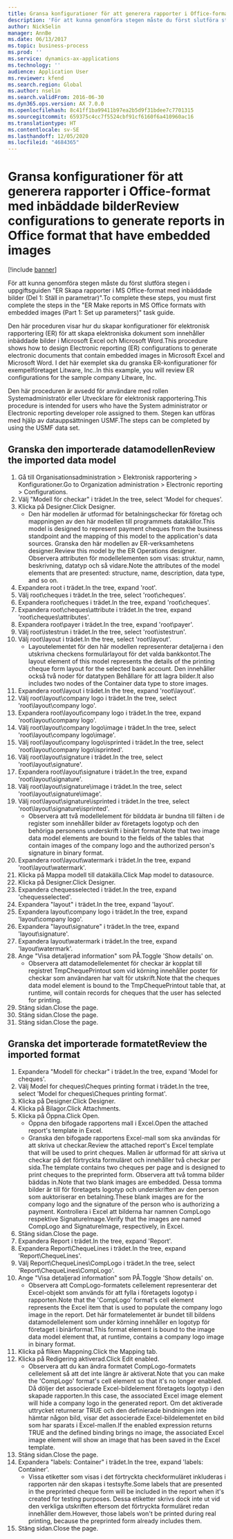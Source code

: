 ```yaml
---
title: Gransa konfigurationer för att generera rapporter i Office-format med inbäddade bilder
description: 'För att kunna genomföra stegen måste du först slutföra stegen i uppgiftsguiden "ER Skapa rapporter i MS Office-format med inbäddade bilder (Del 1: Ställ in parametrar)".'
author: NickSelin
manager: AnnBe
ms.date: 06/13/2017
ms.topic: business-process
ms.prod: ''
ms.service: dynamics-ax-applications
ms.technology: ''
audience: Application User
ms.reviewer: kfend
ms.search.region: Global
ms.author: nselin
ms.search.validFrom: 2016-06-30
ms.dyn365.ops.version: AX 7.0.0
ms.openlocfilehash: 8c41ff1ba99411b97ea2b5d9f31bdee7c7701315
ms.sourcegitcommit: 659375c4cc7f5524cbf91cf6160f6a410960ac16
ms.translationtype: HT
ms.contentlocale: sv-SE
ms.lasthandoff: 12/05/2020
ms.locfileid: "4684365"
---
```

# <a name="review-configurations-to-generate-reports-in-office-format-that-have-embedded-images"></a><span data-ttu-id="13884-103">Gransa konfigurationer för att generera rapporter i Office-format med inbäddade bilder</span><span class="sxs-lookup"><span data-stu-id="13884-103">Review configurations to generate reports in Office format that have embedded images</span></span>

[!include [banner](../../includes/banner.md)]

<span data-ttu-id="13884-104">För att kunna genomföra stegen måste du först slutföra stegen i uppgiftsguiden "ER Skapa rapporter i MS Office-format med inbäddade bilder (Del 1: Ställ in parametrar)".</span><span class="sxs-lookup"><span data-stu-id="13884-104">To complete these steps, you must first complete the steps in the "ER Make reports in MS Office formats with embedded images (Part 1: Set up parameters)" task guide.</span></span>

<span data-ttu-id="13884-105">Den här proceduren visar hur du skapar konfigurationer för elektronisk rapportering (ER) för att skapa elektroniska dokument som innehåller inbäddade bilder i Microsoft Excel och Microsoft Word.</span><span class="sxs-lookup"><span data-stu-id="13884-105">This procedure shows how to design Electronic reporting (ER) configurations to generate electronic documents that contain embedded images in Microsoft Excel and Microsoft Word.</span></span> <span data-ttu-id="13884-106">I det här exemplet ska du granska ER-konfigurationer för exempelföretaget Litware, Inc..</span><span class="sxs-lookup"><span data-stu-id="13884-106">In this example, you will review ER configurations for the sample company Litware, Inc.</span></span> 

<span data-ttu-id="13884-107">Den här proceduren är avsedd för användare med rollen Systemadministratör eller Utvecklare för elektronisk rapportering.</span><span class="sxs-lookup"><span data-stu-id="13884-107">This procedure is intended for users who have the System administrator or Electronic reporting developer role assigned to them.</span></span> <span data-ttu-id="13884-108">Stegen kan utföras med hjälp av datauppsättningen USMF.</span><span class="sxs-lookup"><span data-stu-id="13884-108">The steps can be completed by using the USMF data set.</span></span>


## <a name="review-the-imported-data-model"></a><span data-ttu-id="13884-109">Granska den importerade datamodellen</span><span class="sxs-lookup"><span data-stu-id="13884-109">Review the imported data model</span></span>
1. <span data-ttu-id="13884-110">Gå till Organisationsadministration > Elektronisk rapportering > Konfigurationer.</span><span class="sxs-lookup"><span data-stu-id="13884-110">Go to Organization administration > Electronic reporting > Configurations.</span></span>
2. <span data-ttu-id="13884-111">Välj "Modell för checkar" i trädet.</span><span class="sxs-lookup"><span data-stu-id="13884-111">In the tree, select 'Model for cheques'.</span></span>
3. <span data-ttu-id="13884-112">Klicka på Designer.</span><span class="sxs-lookup"><span data-stu-id="13884-112">Click Designer.</span></span>
    * <span data-ttu-id="13884-113">Den här modellen är utformad för betalningscheckar för företag och mappningen av den här modellen till programmets datakällor.</span><span class="sxs-lookup"><span data-stu-id="13884-113">This model is designed to represent payment cheques from the business standpoint and the mapping of this model to the application's data sources.</span></span> <span data-ttu-id="13884-114">Granska den här modellen av ER-verksamhetens designer.</span><span class="sxs-lookup"><span data-stu-id="13884-114">Review this model by the ER Operations designer.</span></span> <span data-ttu-id="13884-115">Observera attributen för modellelementen som visas: struktur, namn, beskrivning, datatyp och så vidare.</span><span class="sxs-lookup"><span data-stu-id="13884-115">Note the attributes of the model elements that are presented: structure, name, description, data type, and so on.</span></span>   
4. <span data-ttu-id="13884-116">Expandera root i trädet.</span><span class="sxs-lookup"><span data-stu-id="13884-116">In the tree, expand 'root'.</span></span>
5. <span data-ttu-id="13884-117">Välj root\cheques i trädet.</span><span class="sxs-lookup"><span data-stu-id="13884-117">In the tree, select 'root\cheques'.</span></span>
6. <span data-ttu-id="13884-118">Expandera root\cheques i trädet.</span><span class="sxs-lookup"><span data-stu-id="13884-118">In the tree, expand 'root\cheques'.</span></span>
7. <span data-ttu-id="13884-119">Expandera root\cheques\attribute i trädet.</span><span class="sxs-lookup"><span data-stu-id="13884-119">In the tree, expand 'root\cheques\attributes'.</span></span>
8. <span data-ttu-id="13884-120">Expandera root\payer i trädet.</span><span class="sxs-lookup"><span data-stu-id="13884-120">In the tree, expand 'root\payer'.</span></span>
9. <span data-ttu-id="13884-121">Välj root\istestrun i trädet.</span><span class="sxs-lookup"><span data-stu-id="13884-121">In the tree, select 'root\istestrun'.</span></span>
10. <span data-ttu-id="13884-122">Välj root\layout i trädet.</span><span class="sxs-lookup"><span data-stu-id="13884-122">In the tree, select 'root\layout'.</span></span>
    * <span data-ttu-id="13884-123">Layoutelementet för den här modellen representerar detaljerna i den utskrivna checkens formulärlayout för det valda bankkontot.</span><span class="sxs-lookup"><span data-stu-id="13884-123">The layout element of this model represents the details of the printing cheque form layout for the selected bank account.</span></span> <span data-ttu-id="13884-124">Den innehåller också två noder för datatypen Behållare för att lagra bilder.</span><span class="sxs-lookup"><span data-stu-id="13884-124">It also includes two nodes of the Container data type to store images.</span></span>   
11. <span data-ttu-id="13884-125">Expandera root\layout i trädet.</span><span class="sxs-lookup"><span data-stu-id="13884-125">In the tree, expand 'root\layout'.</span></span>
12. <span data-ttu-id="13884-126">Välj root\layout\company logo i trädet.</span><span class="sxs-lookup"><span data-stu-id="13884-126">In the tree, select 'root\layout\company logo'.</span></span>
13. <span data-ttu-id="13884-127">Expandera root\layout\company logo i trädet.</span><span class="sxs-lookup"><span data-stu-id="13884-127">In the tree, expand 'root\layout\company logo'.</span></span>
14. <span data-ttu-id="13884-128">Välj root\layout\company logo\image i trädet.</span><span class="sxs-lookup"><span data-stu-id="13884-128">In the tree, select 'root\layout\company logo\image'.</span></span>
15. <span data-ttu-id="13884-129">Välj root\layout\company logo\isprinted i trädet.</span><span class="sxs-lookup"><span data-stu-id="13884-129">In the tree, select 'root\layout\company logo\isprinted'.</span></span>
16. <span data-ttu-id="13884-130">Välj root\layout\signature i trädet.</span><span class="sxs-lookup"><span data-stu-id="13884-130">In the tree, select 'root\layout\signature'.</span></span>
17. <span data-ttu-id="13884-131">Expandera root\layout\signature i trädet.</span><span class="sxs-lookup"><span data-stu-id="13884-131">In the tree, expand 'root\layout\signature'.</span></span>
18. <span data-ttu-id="13884-132">Välj root\layout\signature\image i trädet.</span><span class="sxs-lookup"><span data-stu-id="13884-132">In the tree, select 'root\layout\signature\image'.</span></span>
19. <span data-ttu-id="13884-133">Välj root\layout\signature\isprinted i trädet.</span><span class="sxs-lookup"><span data-stu-id="13884-133">In the tree, select 'root\layout\signature\isprinted'.</span></span>
    * <span data-ttu-id="13884-134">Observera att två modellelement för bilddata är bundna till fälten i de register som innehåller bilder av företagets logotyp och den behöriga personens underskrift i binärt format.</span><span class="sxs-lookup"><span data-stu-id="13884-134">Note that two image data model elements are bound to the fields of the tables that contain images of the company logo and the authorized person's signature in binary format.</span></span>  
20. <span data-ttu-id="13884-135">Expandera root\layout\watermark i trädet.</span><span class="sxs-lookup"><span data-stu-id="13884-135">In the tree, expand 'root\layout\watermark'.</span></span>
21. <span data-ttu-id="13884-136">Klicka på Mappa modell till datakälla.</span><span class="sxs-lookup"><span data-stu-id="13884-136">Click Map model to datasource.</span></span>
22. <span data-ttu-id="13884-137">Klicka på Designer.</span><span class="sxs-lookup"><span data-stu-id="13884-137">Click Designer.</span></span>
23. <span data-ttu-id="13884-138">Expandera chequesselected i trädet.</span><span class="sxs-lookup"><span data-stu-id="13884-138">In the tree, expand 'chequesselected'.</span></span>
24. <span data-ttu-id="13884-139">Expandera "layout" i trädet.</span><span class="sxs-lookup"><span data-stu-id="13884-139">In the tree, expand 'layout'.</span></span>
25. <span data-ttu-id="13884-140">Expandera layout\company logo i trädet.</span><span class="sxs-lookup"><span data-stu-id="13884-140">In the tree, expand 'layout\company logo'.</span></span>
26. <span data-ttu-id="13884-141">Expandera "layout\signature" i trädet.</span><span class="sxs-lookup"><span data-stu-id="13884-141">In the tree, expand 'layout\signature'.</span></span>
27. <span data-ttu-id="13884-142">Expandera layout\watermark i trädet.</span><span class="sxs-lookup"><span data-stu-id="13884-142">In the tree, expand 'layout\watermark'.</span></span>
28. <span data-ttu-id="13884-143">Ange "Visa detaljerad information" som PÅ.</span><span class="sxs-lookup"><span data-stu-id="13884-143">Toggle 'Show details' on.</span></span>
    * <span data-ttu-id="13884-144">Observera att datamodellelementet för checkar är kopplat till registret TmpChequePrintout som vid körning innehåller poster för checkar som användaren har valt för utskrift.</span><span class="sxs-lookup"><span data-stu-id="13884-144">Note that the cheques data model element is bound to the TmpChequePrintout table that, at runtime, will contain records for cheques that the user has selected for printing.</span></span>   
29. <span data-ttu-id="13884-145">Stäng sidan.</span><span class="sxs-lookup"><span data-stu-id="13884-145">Close the page.</span></span>
30. <span data-ttu-id="13884-146">Stäng sidan.</span><span class="sxs-lookup"><span data-stu-id="13884-146">Close the page.</span></span>
31. <span data-ttu-id="13884-147">Stäng sidan.</span><span class="sxs-lookup"><span data-stu-id="13884-147">Close the page.</span></span>

## <a name="review-the-imported-format"></a><span data-ttu-id="13884-148">Granska det importerade formatet</span><span class="sxs-lookup"><span data-stu-id="13884-148">Review the imported format</span></span>
1. <span data-ttu-id="13884-149">Expandera "Modell för checkar" i trädet.</span><span class="sxs-lookup"><span data-stu-id="13884-149">In the tree, expand 'Model for cheques'.</span></span>
2. <span data-ttu-id="13884-150">Välj Model for cheques\Cheques printing format i trädet.</span><span class="sxs-lookup"><span data-stu-id="13884-150">In the tree, select 'Model for cheques\Cheques printing format'.</span></span>
3. <span data-ttu-id="13884-151">Klicka på Designer.</span><span class="sxs-lookup"><span data-stu-id="13884-151">Click Designer.</span></span>
4. <span data-ttu-id="13884-152">Klicka på Bilagor.</span><span class="sxs-lookup"><span data-stu-id="13884-152">Click Attachments.</span></span>
5. <span data-ttu-id="13884-153">Klicka på Öppna.</span><span class="sxs-lookup"><span data-stu-id="13884-153">Click Open.</span></span>
    * <span data-ttu-id="13884-154">Öppna den bifogade rapportens mall i Excel.</span><span class="sxs-lookup"><span data-stu-id="13884-154">Open the attached report's template in Excel.</span></span>  
    * <span data-ttu-id="13884-155">Granska den bifogade rapportens Excel-mall som ska användas för att skriva ut checkar.</span><span class="sxs-lookup"><span data-stu-id="13884-155">Review the attached report's Excel template that will be used to print cheques.</span></span> <span data-ttu-id="13884-156">Mallen är utformad för att skriva ut checkar på det förtryckta formuläret och innehåller två checkar per sida.</span><span class="sxs-lookup"><span data-stu-id="13884-156">The template contains two cheques per page and is designed to print cheques to the preprinted form.</span></span> <span data-ttu-id="13884-157">Observera att två tomma bilder bäddas in.</span><span class="sxs-lookup"><span data-stu-id="13884-157">Note that two blank images are embedded.</span></span> <span data-ttu-id="13884-158">Dessa tomma bilder är till för företagets logotyp och underskriften av den person som auktoriserar en betalning.</span><span class="sxs-lookup"><span data-stu-id="13884-158">These blank images are for the company logo and the signature of the person who is authorizing a payment.</span></span> <span data-ttu-id="13884-159">Kontrollera i Excel att bilderna har namnen CompLogo respektive SignatureImage.</span><span class="sxs-lookup"><span data-stu-id="13884-159">Verify that the images are named CompLogo and SignatureImage, respectively, in Excel.</span></span>   
6. <span data-ttu-id="13884-160">Stäng sidan.</span><span class="sxs-lookup"><span data-stu-id="13884-160">Close the page.</span></span>
7. <span data-ttu-id="13884-161">Expandera Report i trädet.</span><span class="sxs-lookup"><span data-stu-id="13884-161">In the tree, expand 'Report'.</span></span>
8. <span data-ttu-id="13884-162">Expandera Report\ChequeLines i trädet.</span><span class="sxs-lookup"><span data-stu-id="13884-162">In the tree, expand 'Report\ChequeLines'.</span></span>
9. <span data-ttu-id="13884-163">Välj Report\ChequeLines\CompLogo i trädet.</span><span class="sxs-lookup"><span data-stu-id="13884-163">In the tree, select 'Report\ChequeLines\CompLogo'.</span></span>
10. <span data-ttu-id="13884-164">Ange "Visa detaljerad information" som PÅ.</span><span class="sxs-lookup"><span data-stu-id="13884-164">Toggle 'Show details' on.</span></span>
    * <span data-ttu-id="13884-165">Observera att CompLogo-formatets cellelement representerar det Excel-objekt som används för att fylla i företagets logotyp i rapporten.</span><span class="sxs-lookup"><span data-stu-id="13884-165">Note that the 'CompLogo' format's cell element represents the Excel item that is used to populate the company logo image in the report.</span></span> <span data-ttu-id="13884-166">Det här formatelementet är bundet till bildens datamodellelement som under körning innehåller en logotyp för företaget i binärformat.</span><span class="sxs-lookup"><span data-stu-id="13884-166">This format element is bound to the image data model element that, at runtime, contains a company logo image in binary format.</span></span>   
11. <span data-ttu-id="13884-167">Klicka på fliken Mappning.</span><span class="sxs-lookup"><span data-stu-id="13884-167">Click the Mapping tab.</span></span>
12. <span data-ttu-id="13884-168">Klicka på Redigering aktiverad.</span><span class="sxs-lookup"><span data-stu-id="13884-168">Click Edit enabled.</span></span>
    * <span data-ttu-id="13884-169">Observera att du kan ändra formatet CompLogo-formatets cellelement så att det inte längre är aktiverat.</span><span class="sxs-lookup"><span data-stu-id="13884-169">Note that you can make the 'CompLogo' format's cell element so that it's no longer enabled.</span></span> <span data-ttu-id="13884-170">Då döljer det associerade Excel-bildelement företagets logotyp i den skapade rapporten.</span><span class="sxs-lookup"><span data-stu-id="13884-170">In this case, the associated Excel image element will hide a company logo in the generated report.</span></span> <span data-ttu-id="13884-171">Om det aktiverade uttrycket returnerar TRUE och den definierade bindningen inte hämtar någon bild, visar det associerade Excel-bildelementet en bild som har sparats i Excel-mallen.</span><span class="sxs-lookup"><span data-stu-id="13884-171">If the enabled expression returns TRUE and the defined binding brings no image, the associated Excel image element will show an image that has been saved in the Excel template.</span></span>   
13. <span data-ttu-id="13884-172">Stäng sidan.</span><span class="sxs-lookup"><span data-stu-id="13884-172">Close the page.</span></span>
14. <span data-ttu-id="13884-173">Expandera "labels: Container" i trädet.</span><span class="sxs-lookup"><span data-stu-id="13884-173">In the tree, expand 'labels: Container'.</span></span>
    * <span data-ttu-id="13884-174">Vissa etiketter som visas i det förtryckta checkformuläret inkluderas i rapporten när den skapas i testsyfte.</span><span class="sxs-lookup"><span data-stu-id="13884-174">Some labels that are presented in the preprinted cheque form will be included in the report when it's created for testing purposes.</span></span> <span data-ttu-id="13884-175">Dessa etiketter skrivs dock inte ut vid den verkliga utskriften eftersom det förtryckta formuläret redan innehåller dem.</span><span class="sxs-lookup"><span data-stu-id="13884-175">However, those labels won't be printed during real printing, because the preprinted form already includes them.</span></span>  
15. <span data-ttu-id="13884-176">Stäng sidan.</span><span class="sxs-lookup"><span data-stu-id="13884-176">Close the page.</span></span>

